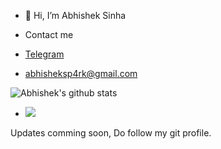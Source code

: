 - 👋 Hi, I’m Abhishek Sinha
- Contact me

- [Telegram](https://t.me/foodie69)
- <abhisheksp4rk@gmail.com>

![Abhishek's github stats](https://github-readme-stats-xi-nine.vercel.app/api?username=SP4RKiOP&show_icons=true&theme=highcontrast&count_private=true)
- <img src="https://visitor-badge.laobi.icu/badge?page_id=SP4RKiOP" />


Updates comming soon, Do follow my git profile.
